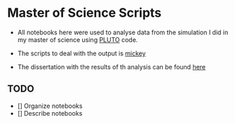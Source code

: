 # Master of Science Scripts

- All notebooks here were used to analyse data from the simulation I did in my master of science using [PLUTO](http://plutocode.ph.unito.it/) code.

- The scripts to deal with the output is [mickey](https://bitbucket.org/nemmen/mickey/src/master/)

- The dissertation with the results of th analysis can be found [here](https://www.teses.usp.br/teses/disponiveis/14/14131/tde-14052020-172856/pt-br.php)

## TODO
- [] Organize notebooks
- [] Describe notebooks
